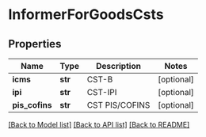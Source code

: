 # InformerForGoodsCsts

## Properties
Name | Type | Description | Notes
------------ | ------------- | ------------- | -------------
**icms** | **str** | CST-B | [optional] 
**ipi** | **str** | CST-IPI | [optional] 
**pis_cofins** | **str** | CST PIS/COFINS | [optional] 

[[Back to Model list]](../README.md#documentation-for-models) [[Back to API list]](../README.md#documentation-for-api-endpoints) [[Back to README]](../README.md)


